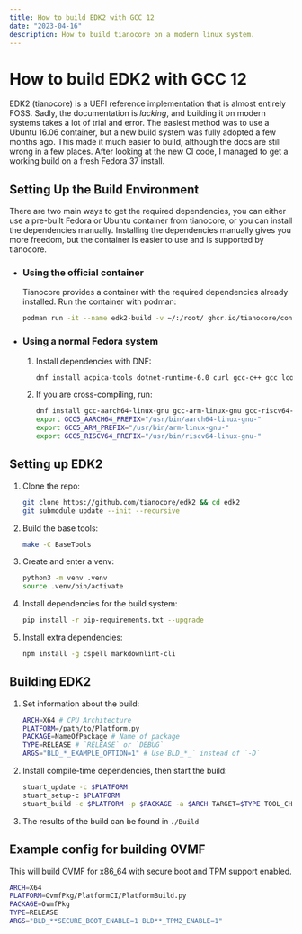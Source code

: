 ```yaml
---
title: How to build EDK2 with GCC 12
date: "2023-04-16"
description: How to build tianocore on a modern linux system.
---
```


# How to build EDK2 with GCC 12

EDK2 (tianocore) is a UEFI reference implementation that is almost entirely FOSS. Sadly, the documentation is _lacking_, and building it on modern systems takes a lot of trial and error. The easiest method was to use a Ubuntu 16.06 container, but a new build system was fully adopted a few months ago. This made it much easier to build, although the docs are still wrong in a few places. After looking at the new CI code, I managed to get a working build on a fresh Fedora 37 install.

## Setting Up the Build Environment

There are two main ways to get the required dependencies, you can either use a pre-built Fedora or Ubuntu container from tianocore, or you can install the dependencies manually. Installing the dependencies manually gives you more freedom, but the container is easier to use and is supported by tianocore.

-   ### Using the official container

    Tianocore provides a container with the required dependencies already installed. Run the container with podman:

    ```bash
    podman run -it --name edk2-build -v ~/:/root/ ghcr.io/tianocore/containers/fedora-37-build:latest
    ```

-   ### Using a normal Fedora system

    1. Install dependencies with DNF:

        ```bash
        dnf install acpica-tools dotnet-runtime-6.0 curl gcc-c++ gcc lcov libX11-devel libXext-devel libuuid-devel make nuget nasm python3 python3-distutils-extra python3-pip python3-setuptools nodejs npm
        ```

    2. If you are cross-compiling, run:
        ```bash
        dnf install gcc-aarch64-linux-gnu gcc-arm-linux-gnu gcc-riscv64-linux-gnu
        export GCC5_AARCH64_PREFIX="/usr/bin/aarch64-linux-gnu-"
        export GCC5_ARM_PREFIX="/usr/bin/arm-linux-gnu-"
        export GCC5_RISCV64_PREFIX="/usr/bin/riscv64-linux-gnu-"
        ```

## Setting up EDK2

1.  Clone the repo:

    ```bash
    git clone https://github.com/tianocore/edk2 && cd edk2
    git submodule update --init --recursive
    ```

2.  Build the base tools:

    ```bash
    make -C BaseTools
    ```

3.  Create and enter a venv:

    ```bash
    python3 -m venv .venv
    source .venv/bin/activate
    ```

4.  Install dependencies for the build system:

    ```bash
    pip install -r pip-requirements.txt --upgrade
    ```

5.  Install extra dependencies:
    ```bash
    npm install -g cspell markdownlint-cli
    ```

## Building EDK2

1.  Set information about the build:

    ```bash
    ARCH=X64 # CPU Architecture
    PLATFORM=/path/to/Platform.py
    PACKAGE=NameOfPackage # Name of package
    TYPE=RELEASE # `RELEASE` or `DEBUG`
    ARGS="BLD_*_EXAMPLE_OPTION=1" # Use`BLD_*_` instead of `-D`
    ```

2.  Install compile-time dependencies, then start the build:

    ```bash
    stuart_update -c $PLATFORM
    stuart_setup-c $PLATFORM
    stuart_build -c $PLATFORM -p $PACKAGE -a $ARCH TARGET=$TYPE TOOL_CHAIN_TAG=GCC5 $ARGS
    ```

3.  The results of the build can be found in `./Build`

## Example config for building OVMF

This will build OVMF for x86_64 with secure boot and TPM support enabled.

```bash
ARCH=X64
PLATFORM=OvmfPkg/PlatformCI/PlatformBuild.py
PACKAGE=OvmfPkg
TYPE=RELEASE
ARGS="BLD_**SECURE_BOOT_ENABLE=1 BLD**_TPM2_ENABLE=1"
```
